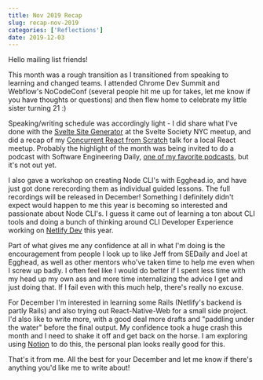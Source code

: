 ```yaml
---
title: Nov 2019 Recap
slug: recap-nov-2019
categories: ['Reflections']
date: 2019-12-03
---
```


Hello mailing list friends!

This month was a rough transition as I transitioned from speaking to learning and changed teams. I attended Chrome Dev Summit and Webflow's NoCodeConf (several people hit me up for takes, let me know if you have thoughts or questions) and then flew home to celebrate my little sister turning 21 :)

Speaking/writing schedule was accordingly light - I did share what I've done with the [Svelte Site Generator](http://npm.im/ssg) at the Svelte Society NYC meetup, and did a recap of my [Concurrent React from Scratch](https://www.swyx.io/speaking/react-from-scratch) talk for a local React meetup. Probably the highlight of the month was being invited to do a podcast with Software Engineering Daily, [one of my favorite podcasts](https://www.swyx.io/writing/faves-se-daily), but it's not out yet.

I also gave a workshop on creating Node CLI's with Egghead.io, and have just got done rerecording them as individual guided lessons. The full recordings will be released in December! Something I definitely didn't expect would happen to me this year is becoming so interested and passionate about Node CLI's. I guess it came out of learning a ton about CLI tools and doing a bunch of thinking around CLI Developer Experience working on [Netlify Dev](https://news.ycombinator.com/item?id=19615546) this year.

Part of what gives me any confidence at all in what I'm doing is the encouragement from people I look up to like Jeff from SEDaily and Joel at Egghead, as well as other mentors who've taken time to help me even when I screw up badly. I often feel like I would do better if I spent less time with my head up my own ass and more time internalizing the advice I get and just doing that. If I fail even with this much help, there's really no excuse.

For December I'm interested in learning some Rails (Netlify's backend is partly Rails) and also trying out React-Native-Web for a small side project. I'd also like to write more, with a good deal more drafts and "paddling under the water" before the final output. My confidence took a huge crash this month and I need to shake it off and get back on the horse. I am exploring using [Notion](https://www.notion.so/?r=8f6ced99cc964a9eb3ae619763866293) to do this, the personal plan looks really good for this.

That's it from me. All the best for your December and let me know if there's anything you'd like me to write about!
